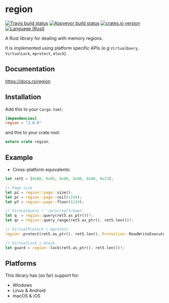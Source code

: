 region
======
[![Travis build status][travis-shield]][travis]
[![Appveyor build status][appveyor-shield]][appveyor]
[![crates.io version][crate-shield]][crate]
[![Language (Rust)][rust-shield]][rust]

A Rust library for dealing with memory regions.

It is implemented using platform specific APIs (e.g `VirtualQuery`,
`VirtualLock`, `mprotect`, `mlock`).

## Documentation

https://docs.rs/region

## Installation

Add this to your `Cargo.toml`:

```toml
[dependencies]
region = "2.0.0"
```

and this to your crate root:

```rust
extern crate region;
```

## Example

- Cross-platform equivalents:

```rust
let ret5 = [0xB8, 0x05, 0x00, 0x00, 0x00, 0xC3];

// Page size
let pz = region::page::size();
let pc = region::page::ceil(1234);
let pf = region::page::floor(1234);

// VirtualQuery | '/proc/self/maps'
let q  = region::query(ret5.as_ptr())?;
let qr = region::query_range(ret5.as_ptr(), ret5.len())?;

// VirtualProtect | mprotect
region::protect(ret5.as_ptr(), ret5.len(), Protection::ReadWriteExecute)?;

// VirtualLock | mlock
let guard = region::lock(ret5.as_ptr(), ret5.len())?;
```

## Platforms

This library has (so far) support for:
- Windows
- Linux & Android
- macOS & iOS

<!-- Links -->
[travis-shield]: https://img.shields.io/travis/darfink/region-rs.svg?style=flat-square&label=travis
[travis]: https://travis-ci.org/darfink/region-rs
[appveyor-shield]: https://img.shields.io/appveyor/ci/darfink/region-rs/master.svg?style=flat-square&label=appveyor
[appveyor]: https://ci.appveyor.com/project/darfink/region-rs
[crate-shield]: https://img.shields.io/crates/v/region.svg?style=flat-square
[crate]: https://crates.io/crates/region
[rust-shield]: https://img.shields.io/badge/powered%20by-rust-blue.svg?style=flat-square
[rust]: https://www.rust-lang.org
